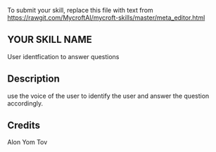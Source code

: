 To submit your skill, replace this file with text from 
https://rawgit.com/MycroftAI/mycroft-skills/master/meta_editor.html


## YOUR SKILL NAME
User identfication to answer questions

## Description 
use the voice of the user to identify the user and answer the question accordingly.


## Credits 
Alon Yom Tov
